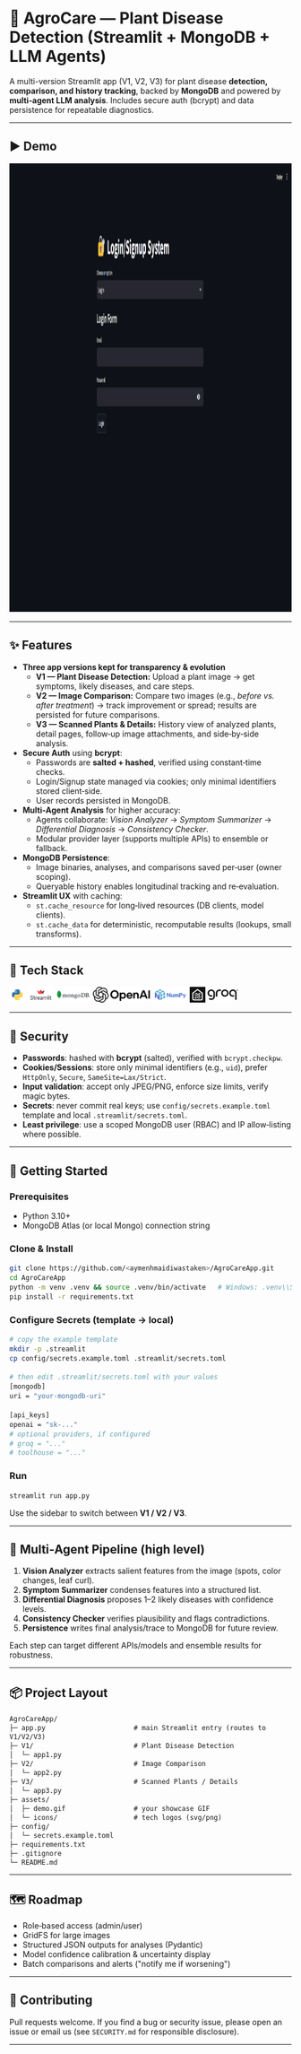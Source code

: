 # 🌱 AgroCare — Plant Disease Detection (Streamlit + MongoDB + LLM Agents)

A multi-version Streamlit app (V1, V2, V3) for plant disease **detection, comparison, and history tracking**, backed by **MongoDB** and powered by **multi‑agent LLM analysis**. Includes secure auth (bcrypt) and data persistence for repeatable diagnostics.

---
## ▶️ Demo

<p align="center">
  <img src="assets/demo.gif" alt="demo" height="800" />
        </p>

---

## ✨ Features

- **Three app versions kept for transparency & evolution**
  - **V1 — Plant Disease Detection:** Upload a plant image → get symptoms, likely diseases, and care steps.
  - **V2 — Image Comparison:** Compare two images (e.g., *before vs. after treatment*) → track improvement or spread; results are persisted for future comparisons.
  - **V3 — Scanned Plants & Details:** History view of analyzed plants, detail pages, follow‑up image attachments, and side‑by‑side analysis.
- **Secure Auth** using **bcrypt**:
  - Passwords are **salted + hashed**, verified using constant‑time checks.
  - Login/Signup state managed via cookies; only minimal identifiers stored client‑side.
  - User records persisted in MongoDB.
- **Multi‑Agent Analysis** for higher accuracy:
  - Agents collaborate: *Vision Analyzer* → *Symptom Summarizer* → *Differential Diagnosis* → *Consistency Checker*.
  - Modular provider layer (supports multiple APIs) to ensemble or fallback.
- **MongoDB Persistence**:
  - Image binaries, analyses, and comparisons saved per‑user (owner scoping).
  - Queryable history enables longitudinal tracking and re‑evaluation.
- **Streamlit UX** with caching:
  - `st.cache_resource` for long‑lived resources (DB clients, model clients).
  - `st.cache_data` for deterministic, recomputable results (lookups, small transforms).

---

## 🧰 Tech Stack

<p align="left">
  <img src="assets/icons/python.png" alt="Python" height="28" />
  <img src="assets/icons/streamlit.png" alt="Streamlit" height="28" />
  <img src="assets/icons/mongodb.png" alt="MongoDB" height="28" />
  <img src="assets/icons/openai.png" alt="OpenAI" height="28" />
  <img src="assets/icons/numpy.png" alt="NumPy" height="28" />
  <img src="assets/icons/toolhouse.png" alt="Toolhouse" height="28" />
  <img src="assets/icons/groq.jpeg" alt="Toolhouse" height="28" />
        </p>


---

## 🔐 Security

- **Passwords**: hashed with **bcrypt** (salted), verified with `bcrypt.checkpw`.
- **Cookies/Sessions**: store only minimal identifiers (e.g., `uid`), prefer `HttpOnly`, `Secure`, `SameSite=Lax/Strict`.
- **Input validation**: accept only JPEG/PNG, enforce size limits, verify magic bytes.
- **Secrets**: never commit real keys; use `config/secrets.example.toml` template and local `.streamlit/secrets.toml`.
- **Least privilege**: use a scoped MongoDB user (RBAC) and IP allow‑listing where possible.

---

## 🚀 Getting Started

### Prerequisites

- Python 3.10+
- MongoDB Atlas (or local Mongo) connection string

### Clone & Install

```bash
git clone https://github.com/<aymenhmaidiwastaken>/AgroCareApp.git
cd AgroCareApp
python -m venv .venv && source .venv/bin/activate   # Windows: .venv\\Scripts\\activate
pip install -r requirements.txt
```

### Configure Secrets (template → local)

```bash
# copy the example template
mkdir -p .streamlit
cp config/secrets.example.toml .streamlit/secrets.toml

# then edit .streamlit/secrets.toml with your values
[mongodb]
uri = "your-mongodb-uri"

[api_keys]
openai = "sk-..."
# optional providers, if configured
# groq = "..."
# toolhouse = "..."
```

### Run

```bash
streamlit run app.py
```

Use the sidebar to switch between **V1 / V2 / V3**.

---

## 🧪 Multi‑Agent Pipeline (high level)

1. **Vision Analyzer** extracts salient features from the image (spots, color changes, leaf curl).
2. **Symptom Summarizer** condenses features into a structured list.
3. **Differential Diagnosis** proposes 1–2 likely diseases with confidence levels.
4. **Consistency Checker** verifies plausibility and flags contradictions.
5. **Persistence** writes final analysis/trace to MongoDB for future review.

Each step can target different APIs/models and ensemble results for robustness.

---

## 📦 Project Layout

```
AgroCareApp/
├─ app.py                      # main Streamlit entry (routes to V1/V2/V3)
├─ V1/                         # Plant Disease Detection
│  └─ app1.py
├─ V2/                         # Image Comparison
│  └─ app2.py
├─ V3/                         # Scanned Plants / Details
│  └─ app3.py
├─ assets/
│  ├─ demo.gif                 # your showcase GIF
│  └─ icons/                   # tech logos (svg/png)
├─ config/
│  └─ secrets.example.toml     
├─ requirements.txt
├─ .gitignore
└─ README.md
```

---

## 🗺️ Roadmap

- Role‑based access (admin/user)
- GridFS for large images
- Structured JSON outputs for analyses (Pydantic)
- Model confidence calibration & uncertainty display
- Batch comparisons and alerts ("notify me if worsening")

---

## 🤝 Contributing

Pull requests welcome. If you find a bug or security issue, please open an issue or email us (see `SECURITY.md` for responsible disclosure).

---

